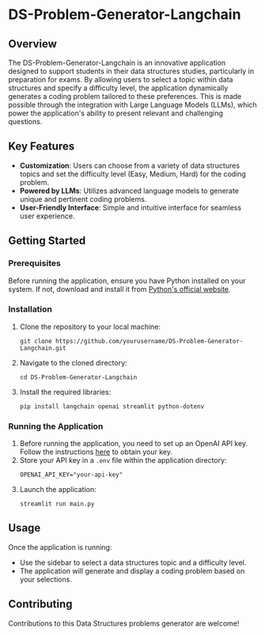 # DS-Problem-Generator-Langchain

## Overview
The DS-Problem-Generator-Langchain is an innovative application designed to support students in their data structures studies, particularly in preparation for exams. By allowing users to select a topic within data structures and specify a difficulty level, the application dynamically generates a coding problem tailored to these preferences. This is made possible through the integration with Large Language Models (LLMs), which power the application's ability to present relevant and challenging questions.

## Key Features
- **Customization**: Users can choose from a variety of data structures topics and set the difficulty level (Easy, Medium, Hard) for the coding problem.
- **Powered by LLMs**: Utilizes advanced language models to generate unique and pertinent coding problems.
- **User-Friendly Interface**: Simple and intuitive interface for seamless user experience.

## Getting Started

### Prerequisites
Before running the application, ensure you have Python installed on your system. If not, download and install it from [Python's official website](https://www.python.org/downloads/).

### Installation
1. Clone the repository to your local machine:
   ```
   git clone https://github.com/yourusername/DS-Problem-Generator-Langchain.git
   ```
2. Navigate to the cloned directory:
   ```
   cd DS-Problem-Generator-Langchain
   ```
3. Install the required libraries:
   ```
   pip install langchain openai streamlit python-dotenv
   ```

### Running the Application
1. Before running the application, you need to set up an OpenAI API key. Follow the instructions [here](https://platform.openai.com/api-keys) to obtain your key.
2. Store your API key in a `.env` file within the application directory:
   ```
   OPENAI_API_KEY="your-api-key"
   ```
3. Launch the application:
   ```
   streamlit run main.py
   ```

## Usage
Once the application is running:
- Use the sidebar to select a data structures topic and a difficulty level.
- The application will generate and display a coding problem based on your selections.

## Contributing
Contributions to this Data Structures problems generator are welcome! 
